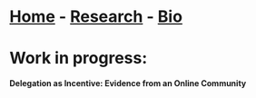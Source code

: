 # [Home](./index.html)  -  [Research](./research.html) - [Bio](./bio.html)

# Work in progress:

**Delegation as Incentive: Evidence from an Online Community**

